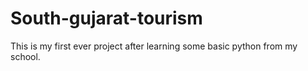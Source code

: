 # South-gujarat-tourism
This is my first ever project after learning some basic python from my school.
